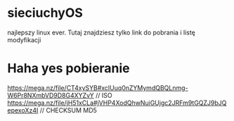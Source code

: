 # sieciuchyOS
najlepszy linux ever.
Tutaj znajdziesz tylko link do pobrania i listę modyfikacji
# Haha yes pobieranie
https://mega.nz/file/CT4xySYB#xcIUuq0nZYMymdQBQLnmg-W6Pr8NXmbVD9D8G4XYZvY  // ISO
https://mega.nz/file/jH51xCLa#jVHP4XodQhwNuiGUjgc2JRFm9tGQZJ9bJQepexoXz4I  // CHECKSUM MD5
